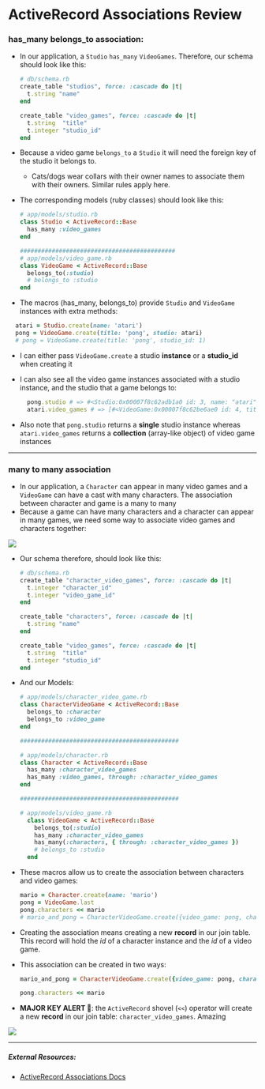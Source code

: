 # ActiveRecord Associations Review

### has_many belongs_to association:

- In our application, a `Studio` `has_many` `VideoGames`. Therefore, our schema should look like this:

  ```ruby
  # db/schema.rb
  create_table "studios", force: :cascade do |t|
    t.string "name"
  end

  create_table "video_games", force: :cascade do |t|
    t.string  "title"
    t.integer "studio_id"
  end
  ```

- Because a video game `belongs_to` a `Studio` it will need the foreign key of the studio it belongs to.

  - Cats/dogs wear collars with their owner names to associate them with their owners. Similar rules apply here.

- The corresponding models (ruby classes) should look like this:

  ```ruby
  # app/models/studio.rb
  class Studio < ActiveRecord::Base
    has_many :video_games
  end

  ############################################
  # app/models/video_game.rb
  class VideoGame < ActiveRecord::Base
    belongs_to(:studio)
    # belongs_to :studio
  end
  ```

- The macros (has_many, belongs_to) provide `Studio` and `VideoGame` instances with extra methods:

```ruby
  atari = Studio.create(name: 'atari')
  pong = VideoGame.create(title: 'pong', studio: atari)
  # pong = VideoGame.create(title: 'pong', studio_id: 1)
```

- I can either pass `VideoGame.create` a studio **instance** or a **studio_id** when creating it

- I can also see all the video game instances associated with a studio instance, and the studio that a game belongs to:
  ```ruby
    pong.studio # => #<Studio:0x00007f8c62adb1a0 id: 3, name: "atari"> "pong", studio_id: 3>
    atari.video_games # => [#<VideoGame:0x00007f8c62be6ae0 id: 4, title: "pong", studio_id: 3>]
  ```
- Also note that `pong.studio` returns a **single** studio instance whereas `atari.video_games` returns a **collection** (array-like object) of video game instances

---

### many to many association

- In our application, a `Character` can appear in many video games and a `VideoGame` can have a cast with many characters. The association between character and game is a many to many
- Because a game can have many characters and a character can appear in many games, we need some way to associate video games and characters together:

![](https://i.stack.imgur.com/brOxP.png)

- Our schema therefore, should look like this:

  ```ruby
  # db/schema.rb
  create_table "character_video_games", force: :cascade do |t|
    t.integer "character_id"
    t.integer "video_game_id"
  end

  create_table "characters", force: :cascade do |t|
    t.string "name"
  end

  create_table "video_games", force: :cascade do |t|
    t.string  "title"
    t.integer "studio_id"
  end
  ```

- And our Models:

  ```ruby
  # app/models/character_video_game.rb
  class CharacterVideoGame < ActiveRecord::Base
    belongs_to :character
    belongs_to :video_game
  end

  #############################################

  # app/models/character.rb
  class Character < ActiveRecord::Base
    has_many :character_video_games
    has_many :video_games, through: :character_video_games
  end

  #############################################

  # app/models/video_game.rb
    class VideoGame < ActiveRecord::Base
      belongs_to(:studio)
      has_many :character_video_games
      has_many(:characters, { through: :character_video_games })
      # belongs_to :studio
    end
  ```

- These macros allow us to create the association between characters and video games:
  ```ruby
  mario = Character.create(name: 'mario')
  pong = VideoGame.last
  pong.characters << mario
  # mario_and_pong = CharacterVideoGame.create({video_game: pong, character: mario})
  ```
- Creating the association means creating a new **record** in our join table. This record will hold the _id_ of a character instance and the _id_ of a video game.
- This association can be created in two ways:
  ```ruby
  mario_and_pong = CharacterVideoGame.create({video_game: pong, character: mario})
  ```
  ```ruby
  pong.characters << mario
  ```
- **MAJOR KEY ALERT 🔑**: the `ActiveRecord` shovel (`<<`) operator will create a new **record** in our join table: `character_video_games`. Amazing

![](https://media.giphy.com/media/26ufdipQqU2lhNA4g/giphy.gif)

---

##### External Resources:

- [ActiveRecord Associations Docs](https://guides.rubyonrails.org/association_basics.html)
